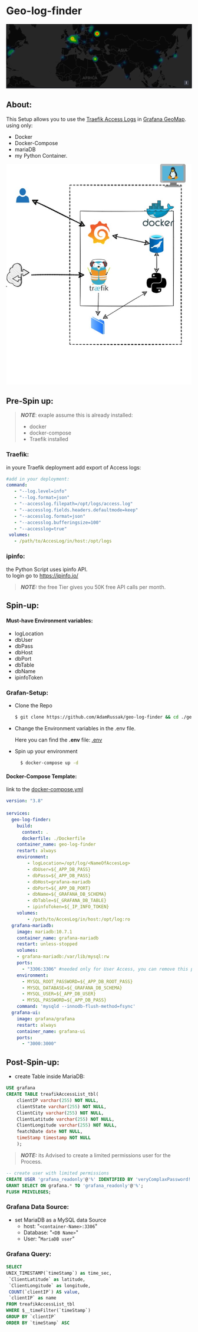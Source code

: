 # Geo-log-finder
![Grafana GeoMap](./support/grafana-geoMap.png)

## About:
This Setup allows you to use the  [Traefik Access Logs](https://doc.traefik.io/traefik/observability/access-logs/) in [Grafana GeoMap](https://grafana.com/docs/grafana/latest/visualizations/geomap/).<br>
using only:
- Docker
- Docker-Compose
- mariaDB 
- my Python Container.

![geo-log-finder](./support/geo-log-finder.jpg)
## Pre-Spin up:
> **_NOTE_**: exaple assume this is already installed: <br>  
> * docker <br>
> * docker-compose <br>
> * Traefik installed <br>

### Traefik:
  in youre Traefik deployment add export of Access logs:<br>
 ```yaml
 #add in your deployment:
 command:
    - "--log.level=info"
    - "--log.format=json"
    - "--accesslog.filepath=/opt/logs/access.log"
    - "--accesslog.fields.headers.defaultmode=keep"
    - "--accesslog.format=json"
    - "--accesslog.bufferingsize=100"
    - "--accesslog=true"
  volumes:
    - /path/to/AccesLog/in/host:/opt/logs

 ```

### ipinfo:
the Python Script uses ipinfo API.<br>
to login go to https://ipinfo.io/<br>
 > **_NOTE:_** the free Tier gives you 50K free API calls per month.

## Spin-up:
#### Must-have Environment variables:
- logLocation
- dbUser
- dbPass
- dbHost
- dbPort
- dbTable
- dbName
- ipinfoToken

### Grafan-Setup:
* Clone the Repo
    ```bash
    $ git clone https://github.com/AdamRussak/geo-log-finder && cd ./geo-log-finder
    ```
* Change the Environment variables in the .env file.

    Here you can find the **.env** file: [.env](./.env)
* Spin up your environment
    ```bash
      $ docker-compose up -d 
    ```
#### Docker-Compose Template:
link to the [docker-compose.yml](./docker-compose.yml)
```yaml
version: "3.8"

services:
  geo-log-finder:
    build: 
      context: .
      dockerfile: ./Dockerfile
    container_name: geo-log-finder
    restart: always
    environment:
        - logLocation=/opt/log/<NameOfAccesLog>
        - dbUser=${_APP_DB_PASS}
        - dbPass=${_APP_DB_PASS}
        - dbHost=grafana-mariadb
        - dbPort=${_APP_DB_PORT}
        - dbName=${_GRAFANA_DB_SCHEMA}
        - dbTable=${_GRAFANA_DB_TABLE}
        - ipinfoToken=${_IP_INFO_TOKEN}
    volumes:
        - /path/to/AccesLog/in/host:/opt/log:ro
  grafana-mariadb:
    image: mariadb:10.7.1
    container_name: grafana-mariadb
    restart: unless-stopped
    volumes:
    - grafana-mariadb:/var/lib/mysql:rw
    ports:
      - "3306:3306" #needed only for User Access, you can remove this part and the proccess will still work
    environment:
      - MYSQL_ROOT_PASSWORD=${_APP_DB_ROOT_PASS}
      - MYSQL_DATABASE=${_GRAFANA_DB_SCHEMA}
      - MYSQL_USER=${_APP_DB_USER}
      - MYSQL_PASSWORD=${_APP_DB_PASS}
    command: 'mysqld --innodb-flush-method=fsync'
  grafana-ui:
    image: grafana/grafana
    restart: always
    container_name: grafana-ui
    ports:
      - "3000:3000"
```
## Post-Spin-up:
* create Table inside MariaDB:
```sql
USE grafana
CREATE TABLE treafikAccessList_tbl(
    clientIP varchar(255) NOT NULL,
    clientState varchar(255) NOT NULL,
    ClientCity varchar(255) NOT NULL,
    ClientLatitude varchar(255) NOT NULL,
    ClientLongitude varchar(255) NOT NULL,
    featchDate date NOT NULL,
    timeStamp timestamp NOT NULL
    );
```
 > **_NOTE:_** its Advised to create a limited permissions user for the Process.
 ```sql
 -- create user with limited permissions
CREATE USER 'grafana_readonly'@'%' IDENTIFIED BY 'veryComplaxPassword!';
GRANT SELECT ON grafana.* TO 'grafana_readonly'@'%';
FLUSH PRIVILEGES;
 ```

 ### Grafana Data Source:
 * set MariaDB as a MySQL data Source
    * host: "`<container-Name>:3306`"
    * Database: "`<DB Name>`"
    * User: "`MariaDB user`"
 ### Grafana Query:
 ```sql
 SELECT
UNIX_TIMESTAMP(`timeStamp`) as time_sec,
  `ClientLatitude` as latitude,
  `ClientLongitude` as longitude,
  COUNT(`clientIP`) AS value,
  `clientIP` as name
FROM treafikAccessList_tbl
WHERE $__timeFilter(`timeStamp`)
GROUP BY `clientIP`
ORDER BY `timeStamp` ASC
 ```